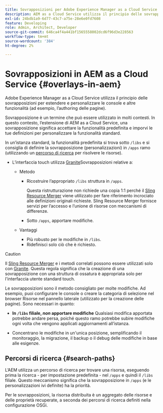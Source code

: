 ```yaml
---
title: Sovrapposizioni per Adobe Experience Manager as a Cloud Service
description: AEM as a Cloud Service utilizza il principio delle sovrapposizioni per estendere e personalizzare le console e altre funzionalità
exl-id: 24bdb1a9-6d77-43c7-a75e-28e6e0fd7608
feature: Developing
role: Admin, Architect, Developer
source-git-commit: 646ca4f4a441bf1565558002dcd6f96d3e228563
workflow-type: tm+mt
source-wordcount: '384'
ht-degree: 2%

---
```


# Sovrapposizioni in AEM as a Cloud Service {#overlays-in-aem}

Adobe Experience Manager as a Cloud Service utilizza il principio delle sovrapposizioni per estendere e personalizzare le console e altre funzionalità (ad esempio, l’authoring delle pagine).

Sovrapposizione è un termine che può essere utilizzato in molti contesti. In questo contesto, l’estensione di AEM as a Cloud Service, una sovrapposizione significa accettare la funzionalità predefinita e imporvi le tue definizioni per personalizzare la funzionalità standard.

In un’istanza standard, la funzionalità predefinita si trova sotto `/libs` e si consiglia di definire la sovrapposizione (personalizzazioni) in `/apps` ramo (utilizzando un [percorso di ricerca](#search-paths) per risolvere le risorse).

* L’interfaccia touch utilizza [Granite](https://developer.adobe.com/experience-manager/reference-materials/6-5/granite-ui/api/jcr_root/libs/granite/ui/index.html)Sovrapposizioni relative a:

   * Metodo

      * Ricostruire l’appropriato `/libs` struttura in `/apps`.

        Questa ristrutturazione non richiede una copia 1:1 perché il [Sling Resource Merger](/help/implementing/developing/introduction/sling-resource-merger.md) viene utilizzato per fare riferimento incrociato alle definizioni originali richieste. Sling Resource Merger fornisce servizi per l’accesso e l’unione di risorse con meccanismi di differenze.

      * Sotto `/apps`, apportare modifiche.

   * Vantaggi

      * Più robusto per le modifiche in `/libs`.
      * Ridefinisci solo ciò che è richiesto.

>[!CAUTION]
>
>Il [Sling Resource Merger](/help/implementing/developing/introduction/sling-resource-merger.md) e i metodi correlati possono essere utilizzati solo con [Granite](https://developer.adobe.com/experience-manager/reference-materials/6-5/granite-ui/api/jcr_root/libs/granite/ui/index.html). Questa regola significa che la creazione di una sovrapposizione con una struttura di ossatura è appropriata solo per l&#39;interfaccia utente standard touch.

Le sovrapposizioni sono il metodo consigliato per molte modifiche. Ad esempio, puoi configurare le console o creare la categoria di selezione nel browser Risorse nel pannello laterale (utilizzato per la creazione delle pagine). Sono necessari in quanto:

* **In `/libs` filiale, *non* apportare modifiche**
Qualsiasi modifica apportata potrebbe andare persa, poiché questo ramo potrebbe subire modifiche ogni volta che vengono applicati aggiornamenti all’istanza.

* Concentrano le modifiche in un&#39;unica posizione, semplificando il monitoraggio, la migrazione, il backup o il debug delle modifiche in base alle esigenze.

## Percorsi di ricerca {#search-paths}

L’AEM utilizza un percorso di ricerca per trovare una risorsa, eseguendo prima la ricerca - per impostazione predefinita - nel `/apps` e quindi il `/libs` filiale. Questo meccanismo significa che la sovrapposizione in `/apps` (e le personalizzazioni ivi definite) ha la priorità.

Per le sovrapposizioni, la risorsa distribuita è un aggregato delle risorse e delle proprietà recuperate, a seconda dei percorsi di ricerca definiti nella configurazione OSGi.
